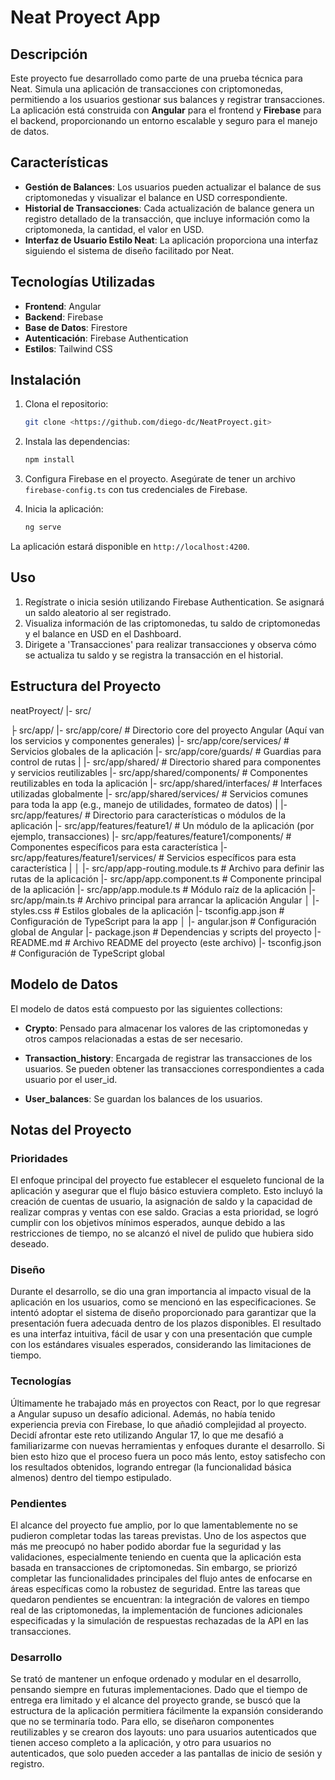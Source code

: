 # Neat Proyect App

## Descripción

Este proyecto fue desarrollado como parte de una prueba técnica para Neat. Simula una aplicación de transacciones con criptomonedas, permitiendo a los usuarios gestionar sus balances y registrar transacciones. La aplicación está construida con **Angular** para el frontend y **Firebase** para el backend, proporcionando un entorno escalable y seguro para el manejo de datos.

## Características

- **Gestión de Balances**: Los usuarios pueden actualizar el balance de sus criptomonedas y visualizar el balance en USD correspondiente.
- **Historial de Transacciones**: Cada actualización de balance genera un registro detallado de la transacción, que incluye información como la criptomoneda, la cantidad, el valor en USD.
- **Interfaz de Usuario Estilo Neat**: La aplicación proporciona una interfaz siguiendo el sistema de diseño facilitado por Neat.

## Tecnologías Utilizadas

- **Frontend**: Angular
- **Backend**: Firebase
- **Base de Datos**: Firestore
- **Autenticación**: Firebase Authentication
- **Estilos**: Tailwind CSS

## Instalación

1. Clona el repositorio:

   ```bash
   git clone <https://github.com/diego-dc/NeatProyect.git>
   ```

2. Instala las dependencias:

   ```bash
   npm install
   ```

3. Configura Firebase en el proyecto. Asegúrate de tener un archivo `firebase-config.ts` con tus credenciales de Firebase.

4. Inicia la aplicación:
   ```bash
   ng serve
   ```

La aplicación estará disponible en `http://localhost:4200`.

## Uso

1. Regístrate o inicia sesión utilizando Firebase Authentication. Se asignará un saldo aleatorio al ser registrado.
2. Visualiza información de las criptomonedas, tu saldo de criptomonedas y el balance en USD en el Dashboard.
3. Dirigete a 'Transacciones' para realizar transacciones y observa cómo se actualiza tu saldo y se registra la transacción en el historial.

## Estructura del Proyecto

neatProyect/
|- src/

├ src/app/
|- src/app/core/ # Directorio core del proyecto Angular (Aquí van los servicios y componentes generales)
|- src/app/core/services/ # Servicios globales de la aplicación
|- src/app/core/guards/ # Guardias para control de rutas
|
|- src/app/shared/ # Directorio shared para componentes y servicios reutilizables
|- src/app/shared/components/ # Componentes reutilizables en toda la aplicación
|- src/app/shared/interfaces/ # Interfaces utilizadas globalmente
|- src/app/shared/services/ # Servicios comunes para toda la app (e.g., manejo de utilidades, formateo de datos)
|
|- src/app/features/ # Directorio para características o módulos de la aplicación
|- src/app/features/feature1/ # Un módulo de la aplicación (por ejemplo, transacciones)
|- src/app/features/feature1/components/ # Componentes específicos para esta característica
|- src/app/features/feature1/services/ # Servicios específicos para esta característica
|
│
|- src/app/app-routing.module.ts # Archivo para definir las rutas de la aplicación
|- src/app/app.component.ts # Componente principal de la aplicación
|- src/app/app.module.ts # Módulo raíz de la aplicación
|- src/app/main.ts # Archivo principal para arrancar la aplicación Angular
│
|- styles.css # Estilos globales de la aplicación
|- tsconfig.app.json # Configuración de TypeScript para la app
│
|- angular.json # Configuración global de Angular
|- package.json # Dependencias y scripts del proyecto
|- README.md # Archivo README del proyecto (este archivo)
|- tsconfig.json # Configuración de TypeScript global

## Modelo de Datos

El modelo de datos está compuesto por las siguientes collections:

- **Crypto**: Pensado para almacenar los valores de las criptomonedas y otros campos relacionadas a estas de ser necesario.

- **Transaction_history**: Encargada de registrar las transacciones de los usuarios. Se pueden obtener las transacciones correspondientes a cada usuario por el user_id.

- **User_balances**: Se guardan los balances de los usuarios.

## Notas del Proyecto

### **Prioridades**

El enfoque principal del proyecto fue establecer el esqueleto funcional de la aplicación y asegurar que el flujo básico estuviera completo. Esto incluyó la creación de cuentas de usuario, la asignación de saldo y la capacidad de realizar compras y ventas con ese saldo. Gracias a esta prioridad, se logró cumplir con los objetivos mínimos esperados, aunque debido a las restricciones de tiempo, no se alcanzó el nivel de pulido que hubiera sido deseado.

### **Diseño**

Durante el desarrollo, se dio una gran importancia al impacto visual de la aplicación en los usuarios, como se mencionó en las especificaciones. Se intentó adoptar el sistema de diseño proporcionado para garantizar que la presentación fuera adecuada dentro de los plazos disponibles. El resultado es una interfaz intuitiva, fácil de usar y con una presentación que cumple con los estándares visuales esperados, considerando las limitaciones de tiempo.

### **Tecnologías**

Últimamente he trabajado más en proyectos con React, por lo que regresar a Angular supuso un desafío adicional. Además, no había tenido experiencia previa con Firebase, lo que añadió complejidad al proyecto. Decidí afrontar este reto utilizando Angular 17, lo que me desafió a familiarizarme con nuevas herramientas y enfoques durante el desarrollo. Si bien esto hizo que el proceso fuera un poco más lento, estoy satisfecho con los resultados obtenidos, logrando entregar (la funcionalidad básica almenos) dentro del tiempo estipulado.

### **Pendientes**

El alcance del proyecto fue amplio, por lo que lamentablemente no se pudieron completar todas las tareas previstas. Uno de los aspectos que más me preocupó no haber podido abordar fue la seguridad y las validaciones, especialmente teniendo en cuenta que la aplicación esta basada en transacciones de criptomonedas. Sin embargo, se priorizó completar las funcionalidades principales del flujo antes de enfocarse en áreas específicas como la robustez de seguridad. Entre las tareas que quedaron pendientes se encuentran: la integración de valores en tiempo real de las criptomonedas, la implementación de funciones adicionales especificadas y la simulación de respuestas rechazadas de la API en las transacciones.

### **Desarrollo**

Se trató de mantener un enfoque ordenado y modular en el desarrollo, pensando siempre en futuras implementaciones. Dado que el tiempo de entrega era limitado y el alcance del proyecto grande, se buscó que la estructura de la aplicación permitiera fácilmente la expansión considerando que no se terminaría todo. Para ello, se diseñaron componentes reutilizables y se crearon dos layouts: uno para usuarios autenticados que tienen acceso completo a la aplicación, y otro para usuarios no autenticados, que solo pueden acceder a las pantallas de inicio de sesión y registro.
